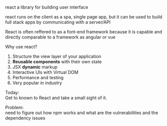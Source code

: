 react a library for building user interface

react runs on the client as a spa, single page app, but it can be used to build full stack apps by communicating with a server/API 

React is often reffered to as a font-end framework because it is capable and directly comparable to a framework as angular or vue

Why use react?


1. Structure the view layer of your application
2. **Reusable components** with their own state
2. JSX **dynamic** markup
2. Interactive UIs with Virtual DOM
2. Performance and testing
2. Very popular in industry

Today:<br>
Get to known to React and take a small sight of it.<br>

Problem:<br>
need to figure out how npm works and what are the vulnerabilities and the dependency issues<br>

